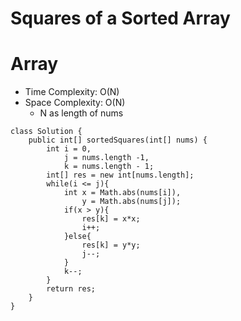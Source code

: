# Squares of a Sorted Array
# Array
* Time Complexity: O(N)
* Space Complexity: O(N)
	* N as length of nums
```
class Solution {
    public int[] sortedSquares(int[] nums) {
        int i = 0,
            j = nums.length -1,
            k = nums.length - 1;
        int[] res = new int[nums.length];
        while(i <= j){
            int x = Math.abs(nums[i]),
                y = Math.abs(nums[j]);
            if(x > y){
                res[k] = x*x;
                i++;
            }else{
                res[k] = y*y;
                j--;
            }
            k--;
        }
        return res;
    }
}
```